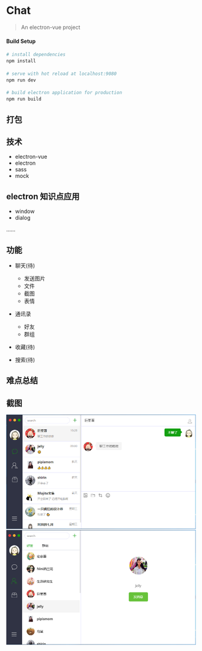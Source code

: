 # Chat

> An electron-vue project

#### Build Setup

``` bash
# install dependencies
npm install

# serve with hot reload at localhost:9080
npm run dev

# build electron application for production
npm run build

```

## 打包

## 技术
* electron-vue
* electron
* sass
* mock

## electron 知识点应用
* window
* dialog

……

## 功能
* 聊天(待)

    * 发送图片
    * 文件
    * 截图
    * 表情
* 通讯录 

    * 好友
    * 群组
* 收藏(待)
* 搜索(待)

## 难点总结

## 截图
![img](./screenshots/chat.PNG)
![img](./screenshots/user.PNG)

